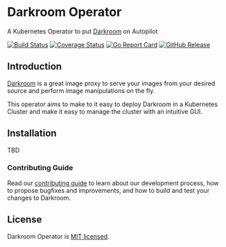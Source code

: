 # Darkroom Operator

A Kubernetes Operator to put [Darkroom](https://github.com/gojek/darkroom) on Autopilot

[![Build Status](https://github.com/gojekfarm/darkroom-operator/workflows/pipeline/badge.svg)](https://github.com/gojekfarm/darkroom-operator/actions)
[![Coverage Status](https://coveralls.io/repos/github/gojekfarm/darkroom-operator/badge.svg?branch=master)](https://coveralls.io/github/gojekfarm/darkroom-operator?branch=master)
[![Go Report Card](https://goreportcard.com/badge/github.com/gojekfarm/darkroom-operator)](https://goreportcard.com/report/github.com/gojekfarm/darkroom-operator)
[![GitHub Release](https://img.shields.io/github/release/gojekfarm/darkroom-operator.svg?style=flat)](https://github.com/gojekfarm/darkroom-operator/releases)

## Introduction

[Darkroom](https://github.com/gojek/darkroom) is a great image proxy to serve your images from your desired source and perform image manipulations on the fly.

This operator aims to make to it easy to deploy Darkroom in a Kubernetes Cluster and make it easy to manage the cluster with an intuitive GUI. 

## Installation

TBD

### Contributing Guide

Read our [contributing guide](./CONTRIBUTING.md) to learn about our development process, how to propose bugfixes and improvements, and how to build and test your changes to Darkroom.

## License

Darkroom Operator is [MIT licensed](./LICENSE).